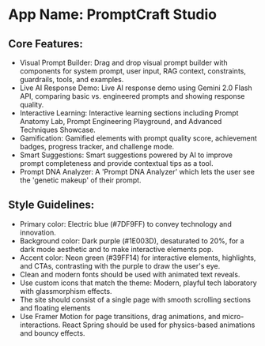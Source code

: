 # **App Name**: PromptCraft Studio

## Core Features:

- Visual Prompt Builder: Drag and drop visual prompt builder with components for system prompt, user input, RAG context, constraints, guardrails, tools, and examples.
- Live AI Response Demo: Live AI response demo using Gemini 2.0 Flash API, comparing basic vs. engineered prompts and showing response quality.
- Interactive Learning: Interactive learning sections including Prompt Anatomy Lab, Prompt Engineering Playground, and Advanced Techniques Showcase.
- Gamification: Gamified elements with prompt quality score, achievement badges, progress tracker, and challenge mode.
- Smart Suggestions: Smart suggestions powered by AI to improve prompt completeness and provide contextual tips as a tool.
- Prompt DNA Analyzer: A 'Prompt DNA Analyzer' which lets the user see the 'genetic makeup' of their prompt.

## Style Guidelines:

- Primary color: Electric blue (#7DF9FF) to convey technology and innovation.
- Background color: Dark purple (#1E003D), desaturated to 20%, for a dark mode aesthetic and to make interactive elements pop.
- Accent color: Neon green (#39FF14) for interactive elements, highlights, and CTAs, contrasting with the purple to draw the user's eye.
- Clean and modern fonts should be used with animated text reveals.
- Use custom icons that match the theme: Modern, playful tech laboratory with glassmorphism effects.
- The site should consist of a single page with smooth scrolling sections and floating elements
- Use Framer Motion for page transitions, drag animations, and micro-interactions. React Spring should be used for physics-based animations and bouncy effects.